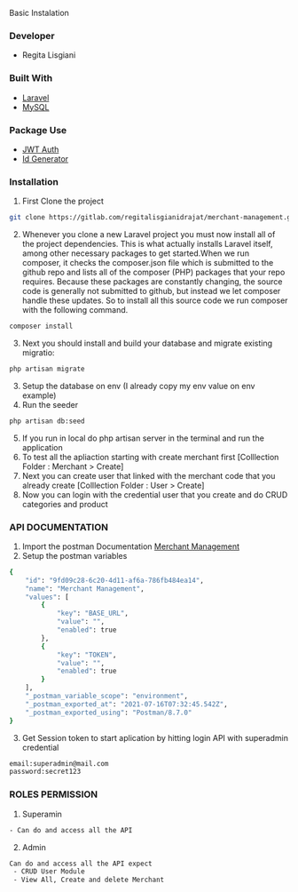 Basic Instalation

### Developer
* Regita Lisgiani

### Built With
* [Laravel](https://laravel.com/)
* [MySQL](https://www.mysql.com/)

### Package Use
* [JWT Auth](https://github.com/tymondesigns/jwt-auth)
* [Id Generator](https://github.com/haruncpi/laravel-id-generator)


### Installation

1. First Clone the project 
```sh
git clone https://gitlab.com/regitalisgianidrajat/merchant-management.git
```
2. Whenever you clone a new Laravel project you must now install all of the project dependencies. This is what actually installs Laravel itself, among other necessary packages to get started.When we run composer, it checks the composer.json file which is submitted to the github repo and lists all of the composer (PHP) packages that your repo requires. Because these packages are constantly changing, the source code is generally not submitted to github, but instead we let composer handle these updates. So to install all this source code we run composer with the following command.
```sh
composer install
```
3. Next you should install and build your database and migrate existing migratio:
```sh
php artisan migrate
```
3. Setup the database on env (I already copy my env value on env example) 
4. Run the seeder
 ```sh
php artisan db:seed
```
5. If you run in local do php artisan server in the terminal and run the application
6. To test all the apliaction starting with create merchant first [Colllection Folder : Merchant > Create]
7. Next you can create user that linked with the merchant code that you already create [Colllection Folder : User > Create]
8. Now you can login with the credential user that you create and do CRUD categories and product


### API DOCUMENTATION

1. Import the postman Documentation [Merchant Management](https://www.getpostman.com/collections/8844c3ca147152445793)
2. Setup the postman variables 
```sh
{
	"id": "9fd09c28-6c20-4d11-af6a-786fb484ea14",
	"name": "Merchant Management",
	"values": [
		{
			"key": "BASE_URL",
			"value": "",
			"enabled": true
		},
		{
			"key": "TOKEN",
			"value": "",
			"enabled": true
		}
	],
	"_postman_variable_scope": "environment",
	"_postman_exported_at": "2021-07-16T07:32:45.542Z",
	"_postman_exported_using": "Postman/8.7.0"
}
```
3. Get Session token to start aplication by hitting login API with superadmin credential 
```sh
email:superadmin@mail.com
password:secret123
```

### ROLES PERMISSION

1. Superamin
```sh
- Can do and access all the API
```
2. Admin
```sh
Can do and access all the API expect 
 - CRUD User Module
 - View All, Create and delete Merchant
```





